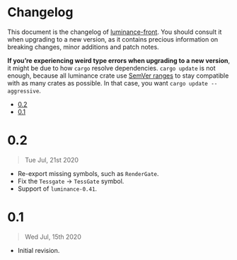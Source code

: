 # Changelog

This document is the changelog of [luminance-front](https://crates.io/crates/luminance-front).
You should consult it when upgrading to a new version, as it contains precious information on
breaking changes, minor additions and patch notes.

**If you’re experiencing weird type errors when upgrading to a new version**, it might be due to
how `cargo` resolve dependencies. `cargo update` is not enough, because all luminance crate use
[SemVer ranges](https://doc.rust-lang.org/cargo/reference/specifying-dependencies.html) to stay
compatible with as many crates as possible. In that case, you want `cargo update --aggressive`.

<!-- vim-markdown-toc GFM -->

* [0.2](#02)
* [0.1](#01)

<!-- vim-markdown-toc -->

# 0.2

> Tue Jul, 21st 2020

- Re-export missing symbols, such as `RenderGate`.
- Fix the `Tessgate` -> `TessGate` symbol.
- Support of `luminance-0.41`.

# 0.1

> Wed Jul, 15th 2020

- Initial revision.
